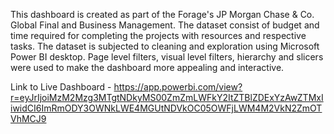 This dashboard is created as part of the Forage's JP Morgan Chase & Co. Global Final and Business Management. The dataset consist of budget and time required for completing the projects with resources and respective tasks. The dataset is subjected to cleaning and exploration using Microsoft Power BI desktop. Page level filters, visual level filters, hierarchy and slicers were used to make the dashboard more appealing and interactive.

Link to Live Dashboard - https://app.powerbi.com/view?r=eyJrIjoiMzM2Mzg3MTgtNDkyMS00ZmZmLWFkY2ItZTBlZDExYzAwZTMxIiwidCI6ImRmODY3OWNkLWE4MGUtNDVkOC05OWFjLWM4M2VkN2ZmOTVhMCJ9
